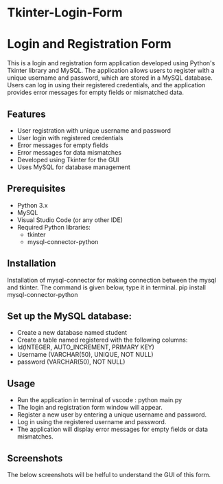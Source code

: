 # Tkinter-Login-Form
# Login and Registration Form

This is a login and registration form application developed using Python's Tkinter library and MySQL. The application allows users to register with a unique username and password, which are stored in a MySQL database. Users can log in using their registered credentials, and the application provides error messages for empty fields or mismatched data.

## Features

- User registration with unique username and password
- User login with registered credentials
- Error messages for empty fields
- Error messages for data mismatches
- Developed using Tkinter for the GUI
- Uses MySQL for database management

## Prerequisites

- Python 3.x
- MySQL
- Visual Studio Code (or any other IDE)
- Required Python libraries:
  - tkinter
  - mysql-connector-python

## Installation

Installation of mysql-connector for making connection between the mysql and tkinter. The command is given below, type it in terminal.
  pip install mysql-connector-python

## Set up the MySQL database:

- Create a new database named student
- Create a table named registered with the following columns:
- Id(INTEGER, AUTO_INCREMENT, PRIMARY KEY)
- Username (VARCHAR(50), UNIQUE, NOT NULL)
- password (VARCHAR(50), NOT NULL)

## Usage
- Run the application in terminal of vscode : python main.py
- The login and registration form window will appear.
- Register a new user by entering a unique username and password.
- Log in using the registered username and password.
- The application will display error messages for empty fields or data mismatches.

## Screenshots


The below screenshots will be helful to understand the GUI of this form.

